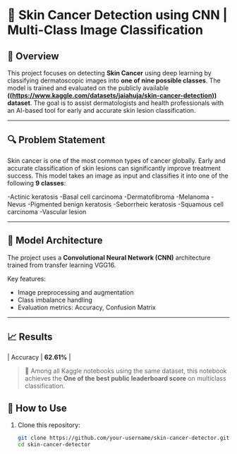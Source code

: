 # 🧠 Skin Cancer Detection using CNN | Multi-Class Image Classification


## 📌 Overview

This project focuses on detecting **Skin Cancer** using deep learning by classifying dermatoscopic images into **one of nine possible classes**. The model is trained and evaluated on the publicly available **((https://www.kaggle.com/datasets/jaiahuja/skin-cancer-detection)) dataset**. The goal is to assist dermatologists and health professionals with an AI-based tool for early and accurate skin lesion classification.

---

## 🔍 Problem Statement

Skin cancer is one of the most common types of cancer globally. Early and accurate classification of skin lesions can significantly improve treatment success. This model takes an image as input and classifies it into one of the following **9 classes**:

-Actinic keratosis
-Basal cell carcinoma
-Dermatofibroma
-Melanoma
-Nevus
-Pigmented benign keratosis
-Seborrheic keratosis
-Squamous cell carcinoma
-Vascular lesion

---

## 🧠 Model Architecture

The project uses a **Convolutional Neural Network (CNN)** architecture trained from transfer learning VGG16.

Key features:
- Image preprocessing and augmentation
- Class imbalance handling
- Evaluation metrics: Accuracy, Confusion Matrix

---

## 📈 Results



| Accuracy       | **62.61%** |


> 📢 Among all Kaggle notebooks using the same dataset, this notebook achieves the **One of the best public leaderboard score** on multiclass classification.


## 🚀 How to Use

1. Clone this repository:
   ```bash
   git clone https://github.com/your-username/skin-cancer-detector.git
   cd skin-cancer-detector
